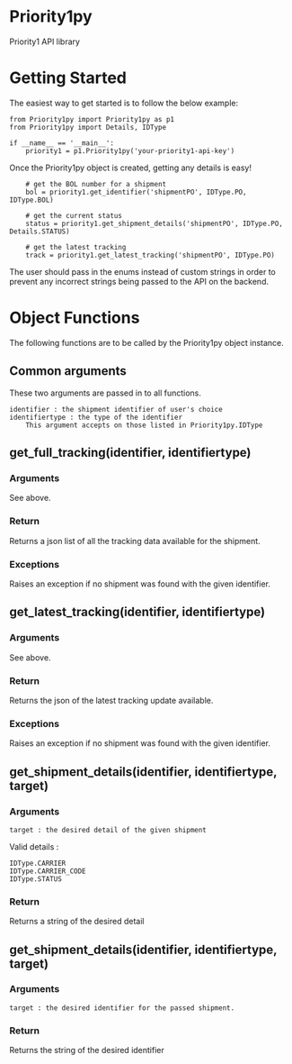 # Priority1py
Priority1 API library

# Getting Started
The easiest way to get started is to follow the below example:

```
from Priority1py import Priority1py as p1
from Priority1py import Details, IDType

if __name__ == '__main__':
    priority1 = p1.Priority1py('your-priority1-api-key')
```

Once the Priority1py object is created, getting any details is easy!

``` 
    # get the BOL number for a shipment
    bol = priority1.get_identifier('shipmentPO', IDType.PO, IDType.BOL)

    # get the current status
    status = priority1.get_shipment_details('shipmentPO', IDType.PO, Details.STATUS)

    # get the latest tracking
    track = priority1.get_latest_tracking('shipmentPO', IDType.PO)
```

The user should pass in the enums instead of custom strings in order to prevent any
incorrect strings being passed to the API on the backend.

# Object Functions
The following functions are to be called by the Priority1py object instance.

## Common arguments
These two arguments are passed in to all functions.
```
identifier : the shipment identifier of user's choice
identifiertype : the type of the identifier
    This argument accepts on those listed in Priority1py.IDType
```

## get_full_tracking(identifier, identifiertype)
### Arguments 
See above.
### Return
Returns a json list of all the tracking data available for the shipment.
### Exceptions
Raises an exception if no shipment was found with the given identifier.

## get_latest_tracking(identifier, identifiertype)
### Arguments
See above.
### Return
Returns the json of the latest tracking update available.
### Exceptions 
Raises an exception if no shipment was found with the given identifier.

## get_shipment_details(identifier, identifiertype, target)
### Arguments
```
target : the desired detail of the given shipment
```
Valid details :
```
IDType.CARRIER
IDType.CARRIER_CODE
IDType.STATUS
```
### Return
Returns a string of the desired detail

## get_shipment_details(identifier, identifiertype, target)
### Arguments
```
target : the desired identifier for the passed shipment.
```
### Return
Returns the string of the desired identifier





